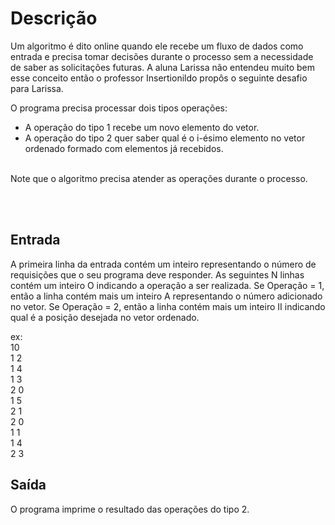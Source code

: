 <h1>Descrição</h1>


Um algoritmo é dito online quando ele recebe um fluxo de dados como entrada e precisa tomar decisões durante o processo sem a necessidade de saber as solicitações futuras. A aluna Larissa não entendeu muito bem esse conceito então o professor Insertionildo propôs o seguinte desafio para Larissa.

O programa precisa processar dois tipos operações:
+ A operação do tipo 1 recebe um novo elemento do vetor.
+ A operação do tipo 2 quer saber qual é o i-ésimo elemento no vetor ordenado formado com elementos já recebidos.<br><br>

Note que o algoritmo precisa atender as operações durante o processo.


<br> <br>
## Entrada
A primeira linha da entrada contém um inteiro representando o número de requisições que o seu programa deve responder. As seguintes N linhas contém um inteiro O indicando a operação a ser realizada. Se Operação = 1, então a linha contém mais um inteiro A representando o número adicionado no vetor. Se Operação = 2, então a linha contém mais um inteiro II indicando qual é a posição desejada no vetor ordenado.

ex: <br>
10<br>
1 2<br>
1 4<br>
1 3<br>
2 0<br>
1 5<br>
2 1<br>
2 0<br>
1 1<br>
1 4<br>
2 3<br>

## Saída
O programa imprime o resultado das operações do tipo 2.
